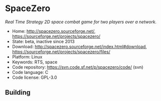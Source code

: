 # SpaceZero

_Real Time Strategy 2D space combat game for two players over a network._

- Home: http://spacezero.sourceforge.net/, https://sourceforge.net/projects/spacezero/
- State: beta, inactive since 2013
- Download: http://spacezero.sourceforge.net/index.html#download, https://sourceforge.net/projects/spacezero/files/
- Platform: Linux
- Keywords: RTS, space
- Code repository: https://svn.code.sf.net/p/spacezero/code/ (svn)
- Code language: C
- Code license: GPL-3.0

## Building

